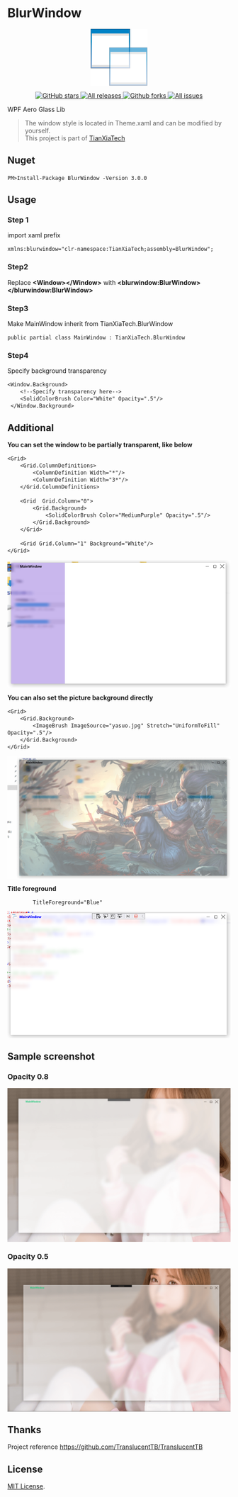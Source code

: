 # BlurWindow

<p align="center">
 <img align="center" alt="logo" src="ScreenShots/logo.png" />
</p>
</p>
<p align="center">
<a href="https://github.com/TianXiaTech/BlurWindow/stargazers" target="_blank">
 <img alt="GitHub stars" src="https://img.shields.io/github/stars/TianXiaTech/BlurWindow.svg" />
</a>
<a href="https://github.com/TianXiaTech/BlurWindow/releases" target="_blank">
 <img alt="All releases" src="https://img.shields.io/github/downloads/TianXiaTech/BlurWindow/total.svg" />
</a>
<a href="https://github.com/TianXiaTech/BlurWindow/network/members" target="_blank">
 <img alt="Github forks" src="https://img.shields.io/github/forks/TianXiaTech/BlurWindow.svg" />
</a>
<a href="https://github.com/TianXiaTech/BlurWindow/issues" target="_blank">
 <img alt="All issues" src="https://img.shields.io/github/issues/TianXiaTech/BlurWindow.svg" />
</a>
</p>

WPF Aero Glass Lib

> The window style is located in Theme.xaml and can be modified by yourself.  
> This project is part of [TianXiaTech](https://github.com/TianXiaTech)

## Nuget
`
PM>Install-Package BlurWindow -Version 3.0.0
`  

## Usage
### Step 1
import xaml prefix  
```
xmlns:blurwindow="clr-namespace:TianXiaTech;assembly=BlurWindow";
```

### Step2
Replace **&lt;Window&gt;&lt;/Window&gt;** with **&lt;blurwindow:BlurWindow&gt;&lt;/blurwindow:BlurWindow&gt;**

### Step3  
Make MainWindow inherit from TianXiaTech.BlurWindow  
```
public partial class MainWindow : TianXiaTech.BlurWindow
```

### Step4  
Specify background transparency  

```
<Window.Background>
    <!--Specify transparency here-->
    <SolidColorBrush Color="White" Opacity=".5"/>  
 </Window.Background>
```

## Additional
**You can set the window to be partially transparent, like below**  
```
<Grid>
    <Grid.ColumnDefinitions>
        <ColumnDefinition Width="*"/>
        <ColumnDefinition Width="3*"/>
    </Grid.ColumnDefinitions>

    <Grid  Grid.Column="0">
        <Grid.Background>
            <SolidColorBrush Color="MediumPurple" Opacity=".5"/>
        </Grid.Background>
    </Grid>

    <Grid Grid.Column="1" Background="White"/>
</Grid>
```
<p align="center">
 <img align="center" alt="partially transparent" src="ScreenShots/4.png" />
</p>  

**You can also set the picture background directly**  
```
<Grid>
    <Grid.Background>
        <ImageBrush ImageSource="yasuo.jpg" Stretch="UniformToFill" Opacity=".5"/>
    </Grid.Background>
</Grid>
```
<p align="center">
  <img align="center" alt="img background" src="ScreenShots/5.png" />
</p>

**Title foreground**
```
        TitleForeground="Blue"
```
<p align="center">
  <img align="center" alt="img background" src="ScreenShots/6.png" />
</p>

## Sample screenshot

### Opacity 0.8
<p align="center">
 <img align="center" alt="demo img" src="ScreenShots/1.png" />
</p>

### Opacity 0.5
<p align="center">
 <img align="center" alt="demo img" src="ScreenShots/2.png" />
</p>

## Thanks
Project reference https://github.com/TranslucentTB/TranslucentTB

## License

[MIT License](LICENSE).


